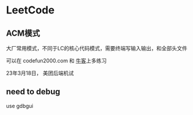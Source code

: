 # LeetCode


## ACM模式

大厂常用模式，不同于LC的核心代码模式，需要终端写输入输出，和全部头文件 

可以在 codefun2000.com 和 [牛客](https://www.nowcoder.com/exam/oj/ta?tpId=37&fromPut=pc_newmedia_zhihu_HJ)上多练习

23年3月18日， 美团后端机试

## need to debug
use gdbgui




